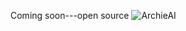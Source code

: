 Coming soon---open source
![ArchieAI](https://github.com/user-attachments/assets/be0c6913-99b4-4451-bed9-4d7853f9b569)

